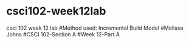 # csci102-week12lab
csci 102 week 12 lab
#Method used: Incremental Build Model
#Melissa Johns 
#CSCI 102-Section A
#Week 12-Part A

